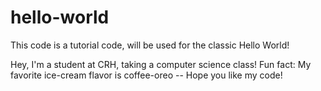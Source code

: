 # hello-world
This code is a tutorial code, will be used for the classic Hello World!

Hey, I'm a student at CRH, taking a computer science class! Fun fact: My favorite ice-cream flavor is coffee-oreo -- Hope you like my code!
